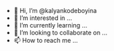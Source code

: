 - 👋 Hi, I’m @kalyankodeboyina
- 👀 I’m interested in ...
- 🌱 I’m currently learning ...
- 💞️ I’m looking to collaborate on ...
- 📫 How to reach me ...

<!---
kalyankodeboyina/kalyankodeboyina is a ✨ special ✨ repository because its `README.md` (this file) appears on your GitHub profile.
You can click the Preview link to take a look at your changes.
--->
